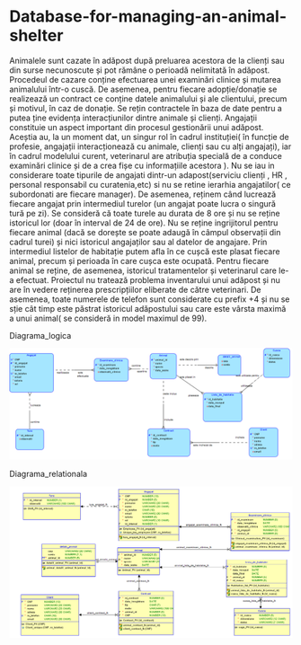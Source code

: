 # Database-for-managing-an-animal-shelter
Animalele sunt cazate în adăpost după preluarea acestora de la clienți sau din surse 
necunoscute și pot rămâne o perioadă nelimitată în adăpost. Procedeul de cazare conține 
efectuarea unei examinări clinice și mutarea animalului într-o cuscă. De asemenea, 
pentru fiecare adopție/donație se realizează un contract ce conține datele animalului și 
ale clientului, precum și motivul, în caz de donație. Se rețin contractele în baza de date 
pentru a putea ține evidența interacțiunilor dintre animale și clienți. 
Angajații constituie un aspect important din procesul gestionării unui adăpost. Aceștia 
au, la un moment dat, un singur rol în cadrul instituției( în funcție de profesie, angajații 
interacționează cu animale, clienți sau cu alți angajați), iar în cadrul modelului curent, 
veterinarul are atribuția specială de a conduce examinări clinice și de a crea fișe cu 
informațiile acestora ). Nu se iau in considerare toate tipurile de angajati dintr-un 
adapost(serviciu clienți , HR , personal responsabil cu curatenia,etc) si nu se retine 
ierarhia angajatilor( ce subordonati are fiecare manager). De asemenea, reținem când 
lucrează fiecare angajat prin intermediul turelor (un angajat poate lucra o singură tură 
pe zi). Se consideră că toate turele au durata de 8 ore și nu se reține istoricul lor (doar 
în interval de 24 de ore). Nu se reține ingrijitorul pentru fiecare animal (dacă se dorește 
se poate adaugă în câmpul observații din cadrul turei) și nici istoricul angajaților sau al 
datelor de angajare. 
Prin intermediul listelor de habitație putem afla în ce cușcă este plasat fiecare animal, 
precum și perioada în care cușca este ocupată. Pentru fiecare animal se reține, de 
asemenea, istoricul tratamentelor și veterinarul care le-a efectuat. 
Proiectul nu tratează problema inventarului unui adăpost și nu are în vedere reținerea 
prescripțiilor eliberate de către veterinari. De asemenea, toate numerele de telefon sunt 
considerate cu prefix +4 și nu se sție cât timp este păstrat istoricul adăpostului sau care 
este vârsta maximă a unui animal( se consideră  in model maximul de 99). 

Diagrama_logica

![Diagrama logica](Logical.png)


Diagrama_relationala


![Diagrama relationala](Relational.png)
